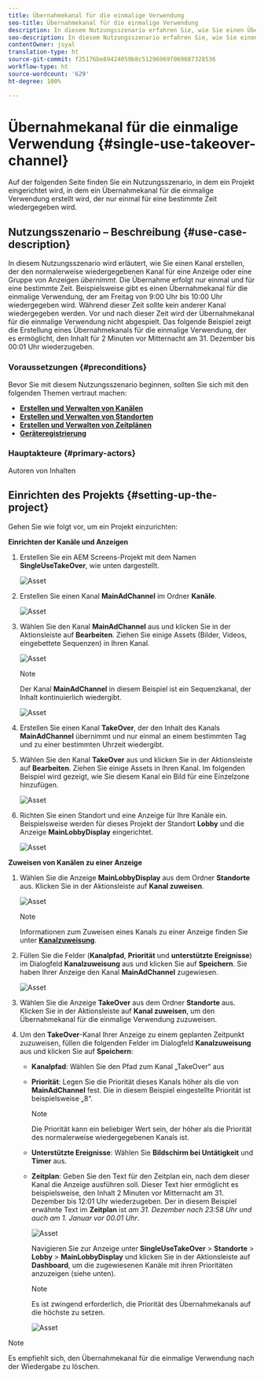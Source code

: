 ```yaml
---
title: Übernahmekanal für die einmalige Verwendung
seo-title: Übernahmekanal für die einmalige Verwendung
description: In diesem Nutzungsszenario erfahren Sie, wie Sie einen Übernahmekanal für die einmalige Verwendung erstellen.
seo-description: In diesem Nutzungsszenario erfahren Sie, wie Sie einen Übernahmekanal für die einmalige Verwendung erstellen.
contentOwner: jsyal
translation-type: ht
source-git-commit: f25176be89424059b8c51296969f069687328536
workflow-type: ht
source-wordcount: '629'
ht-degree: 100%

---
```



# Übernahmekanal für die einmalige Verwendung {#single-use-takeover-channel}

Auf der folgenden Seite finden Sie ein Nutzungsszenario, in dem ein Projekt eingerichtet wird, in dem ein Übernahmekanal für die einmalige Verwendung erstellt wird, der nur einmal für eine bestimmte Zeit wiedergegeben wird.


## Nutzungsszenario – Beschreibung {#use-case-description}

In diesem Nutzungsszenario wird erläutert, wie Sie einen Kanal erstellen, der den normalerweise wiedergegebenen Kanal für eine Anzeige oder eine Gruppe von Anzeigen *übernimmt*. Die Übernahme erfolgt nur einmal und für eine bestimmte Zeit.
Beispielsweise gibt es einen Übernahmekanal für die einmalige Verwendung, der am Freitag von 9:00 Uhr bis 10:00 Uhr wiedergegeben wird. Während dieser Zeit sollte kein anderer Kanal wiedergegeben werden. Vor und nach dieser Zeit wird der Übernahmekanal für die einmalige Verwendung nicht abgespielt. Das folgende Beispiel zeigt die Erstellung eines Übernahmekanals für die einmalige Verwendung, der es ermöglicht, den Inhalt für 2 Minuten vor Mitternacht am 31. Dezember bis 00:01 Uhr wiederzugeben.

### Voraussetzungen {#preconditions}

Bevor Sie mit diesem Nutzungsszenario beginnen, sollten Sie sich mit den folgenden Themen vertraut machen:

* **[Erstellen und Verwalten von Kanälen](managing-channels.md)**
* **[Erstellen und Verwalten von Standorten](managing-locations.md)**
* **[Erstellen und Verwalten von Zeitplänen](managing-schedules.md)**
* **[Geräteregistrierung](device-registration.md)**

### Hauptakteure {#primary-actors}

Autoren von Inhalten

## Einrichten des Projekts {#setting-up-the-project}

Gehen Sie wie folgt vor, um ein Projekt einzurichten:

**Einrichten der Kanäle und Anzeigen**

1. Erstellen Sie ein AEM Screens-Projekt mit dem Namen **SingleUseTakeOver**, wie unten dargestellt.

   ![Asset](assets/single-takeover1.png)

1. Erstellen Sie einen Kanal **MainAdChannel** im Ordner **Kanäle**.

   ![Asset](assets/single-takeover2.png)

1. Wählen Sie den Kanal **MainAdChannel** aus und klicken Sie in der Aktionsleiste auf **Bearbeiten**. Ziehen Sie einige Assets (Bilder, Videos, eingebettete Sequenzen) in Ihren Kanal.

   ![Asset](assets/single-takeover2.png)


   >[!NOTE]
   >Der Kanal **MainAdChannel** in diesem Beispiel ist ein Sequenzkanal, der Inhalt kontinuierlich wiedergibt.

   ![Asset](assets/single-takeover3.png)

1. Erstellen Sie einen Kanal **TakeOver**, der den Inhalt des Kanals **MainAdChannel** übernimmt und nur einmal an einem bestimmten Tag und zu einer bestimmten Uhrzeit wiedergibt.

1. Wählen Sie den Kanal **TakeOver** aus und klicken Sie in der Aktionsleiste auf **Bearbeiten**. Ziehen Sie einige Assets in Ihren Kanal. Im folgenden Beispiel wird gezeigt, wie Sie diesem Kanal ein Bild für eine Einzelzone hinzufügen.

   ![Asset](assets/single-takeover4.png)

1. Richten Sie einen Standort und eine Anzeige für Ihre Kanäle ein. Beispielsweise werden für dieses Projekt der Standort **Lobby** und die Anzeige **MainLobbyDisplay** eingerichtet.

   ![Asset](assets/single-takeover5.png)

**Zuweisen von Kanälen zu einer Anzeige**

1. Wählen Sie die Anzeige **MainLobbyDisplay** aus dem Ordner **Standorte** aus. Klicken Sie in der Aktionsleiste auf **Kanal zuweisen**.

   ![Asset](assets/single-takeover6.png)

   >[!NOTE]
   >Informationen zum Zuweisen eines Kanals zu einer Anzeige finden Sie unter **[Kanalzuweisung](channel-assignment.md)**.

1. Füllen Sie die Felder (**Kanalpfad**, **Priorität** und **unterstützte Ereignisse**) im Dialogfeld **Kanalzuweisung** aus und klicken Sie auf **Speichern**. Sie haben Ihrer Anzeige den Kanal **MainAdChannel** zugewiesen.

   ![Asset](assets/single-takeover7.png)

1. Wählen Sie die Anzeige **TakeOver** aus dem Ordner **Standorte** aus. Klicken Sie in der Aktionsleiste auf **Kanal zuweisen**, um den Übernahmekanal für die einmalige Verwendung zuzuweisen.

1. Um den **TakeOver**-Kanal Ihrer Anzeige zu einem geplanten Zeitpunkt zuzuweisen, füllen die folgenden Felder im Dialogfeld **Kanalzuweisung** aus und klicken Sie auf **Speichern**:

   * **Kanalpfad**: Wählen Sie den Pfad zum Kanal „TakeOver“ aus
   * **Priorität**: Legen Sie die Priorität dieses Kanals höher als die von **MainAdChannel** fest. Die in diesem Beispiel eingestellte Priorität ist beispielsweise „8“.

      >[!NOTE]
      >Die Priorität kann ein beliebiger Wert sein, der höher als die Priorität des normalerweise wiedergegebenen Kanals ist.
   * **Unterstützte Ereignisse**: Wählen Sie **Bildschirm bei Untätigkeit** und **Timer** aus.
   * **Zeitplan**: Geben Sie den Text für den Zeitplan ein, nach dem dieser Kanal die Anzeige ausführen soll. Dieser Text hier ermöglicht es beispielsweise, den Inhalt 2 Minuten vor Mitternacht am 31. Dezember bis 12:01 Uhr wiederzugeben.
Der in diesem Beispiel erwähnte Text im **Zeitplan** ist *am 31. Dezember nach 23:58 Uhr und auch am 1. Januar vor 00.01 Uhr*.

      ![Asset](assets/single-takeover8.png)

      Navigieren Sie zur Anzeige unter **SingleUseTakeOver** > **Standorte** > **Lobby** > **MainLobbyDisplay** und klicken Sie in der Aktionsleiste auf **Dashboard**, um die zugewiesenen Kanäle mit ihren Prioritäten anzuzeigen (siehe unten).

      >[!NOTE]
      >Es ist zwingend erforderlich, die Priorität des Übernahmekanals auf die höchste zu setzen.

      ![Asset](assets/single-takeover9.png)

>[!NOTE]
>
>Es empfiehlt sich, den Übernahmekanal für die einmalige Verwendung nach der Wiedergabe zu löschen.